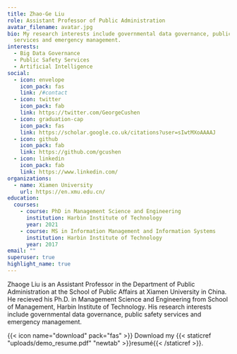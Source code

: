 ```yaml
---
title: Zhao-Ge Liu
role: Assistant Professor of Public Administration
avatar_filename: avatar.jpg
bio: My research interests include governmental data governance, public safety
  services and emergency management.
interests:
  - Big Data Governance
  - Public Safety Services
  - Artificial Intelligence
social:
  - icon: envelope
    icon_pack: fas
    link: /#contact
  - icon: twitter
    icon_pack: fab
    link: https://twitter.com/GeorgeCushen
  - icon: graduation-cap
    icon_pack: fas
    link: https://scholar.google.co.uk/citations?user=sIwtMXoAAAAJ
  - icon: github
    icon_pack: fab
    link: https://github.com/gcushen
  - icon: linkedin
    icon_pack: fab
    link: https://www.linkedin.com/
organizations:
  - name: Xiamen University
    url: https://en.xmu.edu.cn/
education:
  courses:
    - course: PhD in Management Science and Engineering
      institution: Harbin Institute of Technology
      year: 2021
    - course: MS in Information Management and Information Systems
      institution: Harbin Institute of Technology
      year: 2017
email: ""
superuser: true
highlight_name: true
---
```

Zhaoge Liu is an Assistant Professor in the Department of Public Administration at the School of Public Affairs at Xiamen University in China. He recieved his Ph.D. in Management Science and Engineering from School of Management, Harbin Institute of Technology. His research interests include governmental data governance, public safety services and emergency management.

{{< icon name="download" pack="fas" >}} Download my {{< staticref "uploads/demo_resume.pdf" "newtab" >}}resumé{{< /staticref >}}.